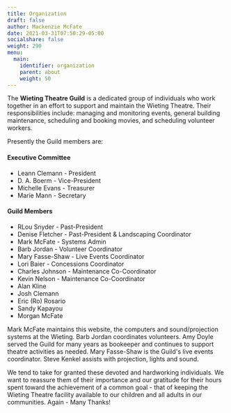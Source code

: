 ```yaml
---
title: Organization
draft: false
author: Mackenzie McFate
date: 2021-03-31T07:50:29-05:00
socialshare: false
weight: 290
menu:
  main:
    identifier: organization
    parent: about
    weight: 50
---
```


The **Wieting Theatre Guild** is a dedicated group of individuals who work together in an effort to support and maintain the Wieting Theatre. Their responsibilities include: managing and monitoring events, general building maintenance, scheduling and booking movies, and scheduling volunteer workers.

Presently the Guild members are:

#### Executive Committee
  - Leann Clemann - President
  - D. A. Boerm - Vice-President
  - Michelle Evans - Treasurer
  - Marie Mann - Secretary

#### Guild Members
  - RLou Snyder - Past-President
  - Denise Fletcher - Past-President & Landscaping Coordinator
  - Mark McFate - Systems Admin
  - Barb Jordan - Volunteer Coordinator
  - Mary Fasse-Shaw - Live Events Coordinator
  - Lori Baier - Concessions Coordinator
  - Charles Johnson - Maintenance Co-Coordinator
  - Kevin Nelson - Maintenance Co-Coordinator
  - Alan Kline
  - Josh Clemann
  - Eric (Ro) Rosario
  - Sandy Kapayou
  - Morgan McFate

Mark McFate maintains this website, the computers and sound/projection systems at the Wieting.  Barb Jordan coordinates volunteers. Amy Doyle served the Guild for many years as bookeeper and continues to support theatre activities as needed.  Mary Fasse-Shaw is the Guild's live events coordinator. Steve Kenkel assists with projection, lights and sound.  

We tend to take for granted these devoted and hardworking individuals.  We want to reassure them of their importance and our gratitude for their hours spent toward the achievement of a common goal - that of keeping the Wieting Theatre facility available to our children and all adults in our communities.   Again - Many Thanks!
